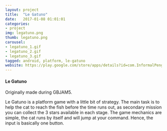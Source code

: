 ```yaml
---
layout: project
title:  "Le Gatuno"
date:   2017-01-08 01:01:01
categories:
- project
img: legatuno.png
thumb: legatuno.png
carousel:
- legatuno_1.gif
- legatuno_2.gif
- legatuno_3.gif
tagged: android, platform, le-gatuno
website: https://play.google.com/store/apps/details?id=com.InformalPenguins.LeGatuno
---
```

#### Le Gatuno

Originally made during GBJAM5.

Le Gatuno is a platform game with a little bit of strategy. The main task is to help the cat to reach the fish before the time runs out, as secondary mission you can collect the 3 stars available in each stage.
The game mechanics are simple, the cat runs by itself and will jump at your command. Hence, the input is basically one button.
